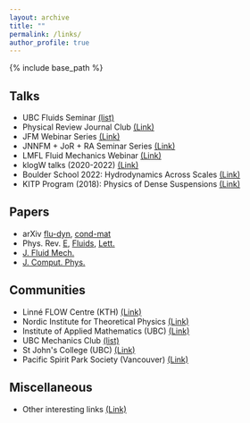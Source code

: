 ```yaml
---
layout: archive
title: ""
permalink: /links/
author_profile: true
---
```


{% include base_path %}

## Talks

* UBC Fluids Seminar [(list)](/ubc-fluids/)
* Physical Review Journal Club [(Link)](https://journals.aps.org/journal-club)
* JFM Webinar Series [(Link)](https://cassyni.com/s/fmws/seminars)
* JNNFM + JoR + RA Seminar Series [(Link)](http://pcwww.liv.ac.uk/~robpoole/jnnfm/jnnfm_seminar.htm)
* LMFL Fluid Mechanics Webinar [(Link)](https://lmfl.cnrs.fr/en/the-laboratory/webinar/)
* klogW talks (2020-2022) [(Link)](https://gsnpaps.wixsite.com/home)
* Boulder School 2022: Hydrodynamics Across Scales [(Link)](https://www.youtube.com/playlist?list=PL8mMEmoXNBfaFV2wA4lDD7j_f2l7BTYIV)
* KITP Program (2018): Physics of Dense Suspensions [(Link)](https://online.kitp.ucsb.edu/online/suspensions18/)

## Papers

* arXiv
[flu-dyn](https://arxiv.org/list/physics.flu-dyn/recent),
[cond-mat](https://arxiv.org/list/cond-mat.soft/recent)
* Phys. Rev.
[E](https://journals.aps.org/pre/),
[Fluids](https://journals.aps.org/prfluids/),
[Lett.](https://journals.aps.org/prl/)
* [J. Fluid Mech.](https://www.cambridge.org/core/journals/journal-of-fluid-mechanics)
* [J. Comput. Phys.](https://www.journals.elsevier.com/journal-of-computational-physics)


## Communities

* Linné FLOW Centre (KTH) [(Link)](https://www.flow.kth.se/about-flow)
* Nordic Institute for Theoretical Physics [(Link)](https://www.nordita.org/)
* Institute of Applied Mathematics (UBC) [(Link)](https://www.iam.ubc.ca/)
* UBC Mechanics Club [(list)](/vfc/)
* St John's College (UBC) [(Link)](https://stjohns.ubc.ca/)
* Pacific Spirit Park Society (Vancouver) [(Link)](http://pacificspiritparksociety.org/)

## Miscellaneous

* Other interesting links [(Link)](/misc/)

